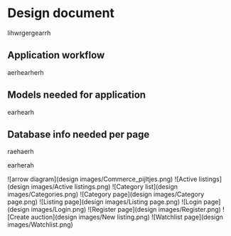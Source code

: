 # Design document
lihwrgergearrh
## Application workflow
aerhearherh
## Models needed for application
earhearh
## Database info needed per page
raehaerh

earherah


![arrow diagram](design images/Commerce_pijltjes.png)
![Active listings](design images/Active listings.png)
![Category list](design images/Categories.png)
![Category page](design images/Category page.png)
![Listing page](design images/Listing page.png)
![Login page](design images/Login.png)
![Register page](design images/Register.png)
![Create auction](design images/New listing.png)
![Watchlist page](design images/Watchlist.png)